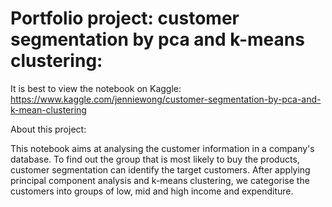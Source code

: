 # Portfolio project: customer segmentation by pca and k-means clustering:

It is best to view the notebook on Kaggle: https://www.kaggle.com/jenniewong/customer-segmentation-by-pca-and-k-mean-clustering

About this project:

This notebook aims at analysing the customer information in a company's database. To find out the group that is most likely to buy the products, customer segmentation can identify the target customers. After applying principal component analysis and k-means clustering, we categorise the customers into groups of low, mid and high income and expenditure.
